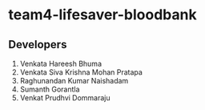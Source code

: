 # team4-lifesaver-bloodbank

## Developers
1. Venkata Hareesh Bhuma
2. Venkata Siva Krishna Mohan Pratapa
3. Raghunandan Kumar Naishadam
4. Sumanth Gorantla
5. Venkat Prudhvi Dommaraju

